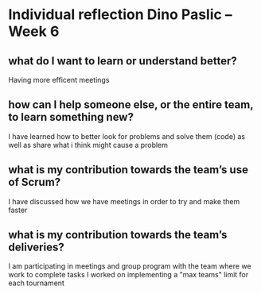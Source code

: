
# Individual reflection Dino Paslic – Week 6

## what do I want to learn or understand better?
Having more efficent meetings


## how can I help someone else, or the entire team, to learn something new?
I have learned how to better look for problems and solve them (code) as well as share what i think might cause a problem

## what is my contribution towards the team’s use of Scrum?
I have discussed how we have meetings in order to try and make them faster

## what is my contribution towards the team’s deliveries?
I am participating in meetings and group program with the team where we work to complete tasks
I worked on implementing a "max teams" limit for each tournament
